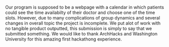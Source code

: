 Our program is supposed to be a webpage with a calendar in which patients could see the time availabilty of their doctor and choose one of the time slots. However, due to many complications of group dynamics and several changes in overall topic the project is incomplete. We put alot of work with no tangible product outputted, this submission is simply to say that we submitted something.
We would like to thank ArchHacks and Washington University for this amazing first hackathong experience. 